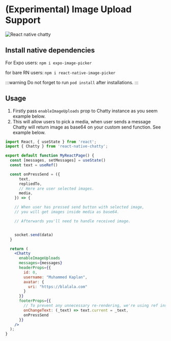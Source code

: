 # (Experimental) Image Upload Support


![React native chatty](/img/imageUploader.gif)

## Install native dependencies
For Expo users: `npm i expo-image-picker`

for bare RN users: `npm i react-native-image-picker`


:::warning
Do not forget to run `pod install` after installations.
:::

## Usage




1. Firstly pass `enableImageUploads` prop to Chatty instance as you seem example below.
2. This will allow users to pick a media, when user sends a message Chatty will return image as base64 on your custom send function. See example below.


```jsx
import React, { useState } from 'react';
import { Chatty } from 'react-native-chatty';

export default function MyReactPage() {
  const [messages, setMessages] = useState()
  const text = useRef()

  const onPressSend = ({
      text,
      repliedTo,
      // Here are user selected images.
      media,
    }) => {

    // When user has pressed send button with selected image,
    // you will get images inside media as base64.

    // Afterwards you'll need to handle received image.


    socket.send(data)
  }

  return (
    <Chatty
      enableImageUploads
      messages={messages}
      headerProps={{
        id: 0,
        username: "Muhammed Kaplan",
        avatar: {
          uri: "https://blalala.com"
        }
      }}
      footerProps={{
        // To prevent any unnecessary re-rendering, we're using ref instead of states.
        onChangeText: (_text) => text.current = _text,
        onPressSend
      }}
    />
  );
}
```




